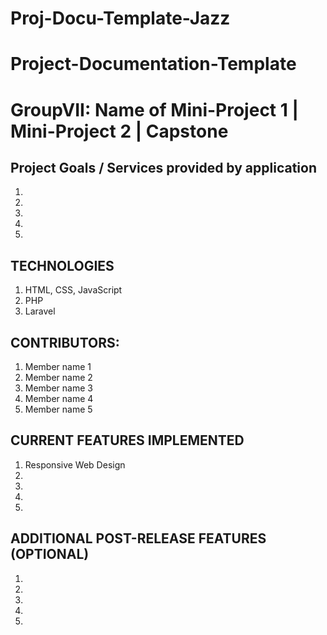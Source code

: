 # Proj-Docu-Template-Jazz
# Project-Documentation-Template

# GroupVII: Name of Mini-Project 1 | Mini-Project 2 | Capstone

## Project Goals / Services provided by application

1.
2.
3.
4.
5.
## TECHNOLOGIES
1. HTML, CSS, JavaScript
2. PHP
3. Laravel
## CONTRIBUTORS:
1. Member name 1
2. Member name 2
3. Member name 3
4. Member name 4
5. Member name 5
## CURRENT FEATURES IMPLEMENTED
1. Responsive Web Design
2.
3.
4.
5.
## ADDITIONAL POST-RELEASE FEATURES (OPTIONAL)
1.
2.
3.
4.
5.
